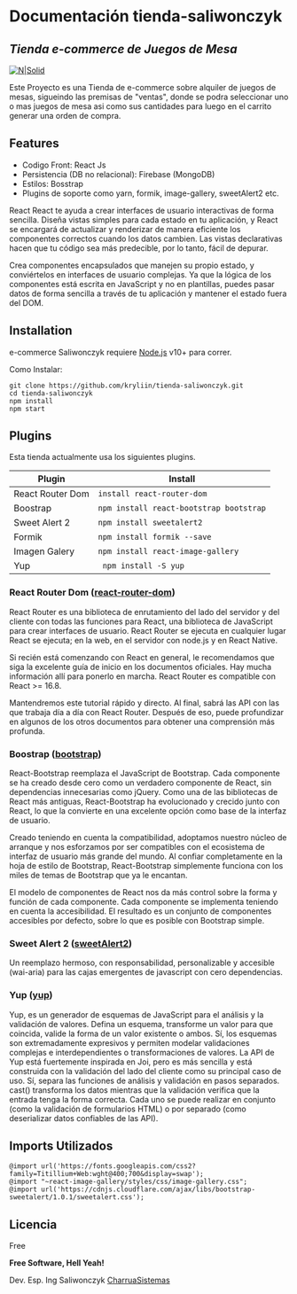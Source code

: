 # Documentación tienda-saliwonczyk
## _Tienda e-commerce de Juegos de Mesa_
[![N|Solid](https://camo.githubusercontent.com/42052a7bb5e9e14d95dea81478a4bd99516ae4442bcae43d835b1924ec4d0421/68747470733a2f2f696d672e736869656c64732e696f2f62616467652f4c696e6b6564496e2d696e666f726d6174696f6e616c3f7374796c653d666f722d7468652d6261646765266c6f676f3d6c696e6b6564696e266c6f676f436f6c6f723d66666626636f6c6f723d323332373264)](https://www.linkedin.com/in/christian-saliwonczyk-59250b52/)

Este Proyecto es una Tienda de e-commerce sobre alquiler de juegos de mesas, sigueindo las premisas de "ventas", donde se podra seleccionar uno o mas juegos de mesa asi como sus cantidades para luego en el carrito generar una orden de compra.

## Features

- Codigo Front: React Js
- Persistencia (DB no relacional): Firebase (MongoDB)
- Estilos: Bosstrap
- Plugins de soporte como yarn, formik, image-gallery, sweetAlert2 etc.


React React te ayuda a crear interfaces de usuario interactivas de forma sencilla. Diseña vistas simples para cada estado en tu aplicación, y React se encargará de actualizar y renderizar de manera eficiente los componentes correctos cuando los datos cambien. Las vistas declarativas hacen que tu código sea más predecible, por lo tanto, fácil de depurar. 

Crea componentes encapsulados que manejen su propio estado, y conviértelos en interfaces de usuario complejas. Ya que la lógica de los componentes está escrita en JavaScript y no en plantillas, puedes pasar datos de forma sencilla a través de tu aplicación y mantener el estado fuera del DOM.

## Installation

e-commerce Saliwonczyk requiere [Node.js](https://nodejs.org/) v10+ para correr.

Como Instalar:
```
git clone https://github.com/kryliin/tienda-saliwonczyk.git
cd tienda-saliwonczyk
npm install
npm start
```

## Plugins

Esta tienda actualmente usa los siguientes plugins.

| Plugin | Install |
| ------ | ------ |
| React Router Dom |```install react-router-dom ```|
| Boostrap | ```npm install react-bootstrap bootstrap```|
| Sweet Alert 2 | ```npm install sweetalert2 ```|
| Formik |```npm install formik --save``` |
| Imagen Galery |```npm install react-image-gallery ```|
| Yup | ``` npm install -S yup``` |

### React Router Dom  ([react-router-dom])

React Router es una biblioteca de enrutamiento del lado del servidor y del cliente con todas las funciones para React, una biblioteca de JavaScript para crear interfaces de usuario. React Router se ejecuta en cualquier lugar React se ejecuta; en la web, en el servidor con node.js y en React Native.

Si recién está comenzando con React en general, le recomendamos que siga la excelente guía de inicio en los documentos oficiales. Hay mucha información allí para ponerlo en marcha. React Router es compatible con React >= 16.8.

Mantendremos este tutorial rápido y directo. Al final, sabrá las API con las que trabaja día a día con React Router. Después de eso, puede profundizar en algunos de los otros documentos para obtener una comprensión más profunda.

### Boostrap ([bootstrap])

React-Bootstrap reemplaza el JavaScript de Bootstrap. Cada componente se ha creado desde cero como un verdadero componente de React, sin dependencias innecesarias como jQuery. Como una de las bibliotecas de React más antiguas, React-Bootstrap ha evolucionado y crecido junto con React, lo que la convierte en una excelente opción como base de la interfaz de usuario.

Creado teniendo en cuenta la compatibilidad, adoptamos nuestro núcleo de arranque y nos esforzamos por ser compatibles con el ecosistema de interfaz de usuario más grande del mundo. Al confiar completamente en la hoja de estilo de Bootstrap, React-Bootstrap simplemente funciona con los miles de temas de Bootstrap que ya le encantan.

El modelo de componentes de React nos da más control sobre la forma y función de cada componente. Cada componente se implementa teniendo en cuenta la accesibilidad. El resultado es un conjunto de componentes accesibles por defecto, sobre lo que es posible con Bootstrap simple.

### Sweet Alert 2 ([sweetAlert2])

Un reemplazo hermoso, con responsabilidad, personalizable y accesible (wai-aria) para las cajas emergentes de javascript con cero dependencias.
 
### Yup ([yup])

Yup, es un generador de esquemas de JavaScript para el análisis y la validación de valores. Defina un esquema, transforme un valor para que coincida, valide la forma de un valor existente o ambos. Sí, los esquemas son extremadamente expresivos y permiten modelar validaciones complejas e interdependientes o transformaciones de valores.
La API de Yup está fuertemente inspirada en Joi, pero es más sencilla y está construida con la validación del lado del cliente como su principal caso de uso. Sí, separa las funciones de análisis y validación en pasos separados. cast() transforma los datos mientras que la validación verifica que la entrada tenga la forma correcta. Cada uno se puede realizar en conjunto (como la validación de formularios HTML) o por separado (como deserializar datos confiables de las API).

## Imports Utilizados

```
@import url('https://fonts.googleapis.com/css2?family=Titillium+Web:wght@400;700&display=swap');
@import "~react-image-gallery/styles/css/image-gallery.css";
@import url('https://cdnjs.cloudflare.com/ajax/libs/bootstrap-sweetalert/1.0.1/sweetalert.css');
```

## Licencia
Free

**Free Software, Hell Yeah!**

Dev. Esp. Ing Saliwonczyk
[CharruaSistemas]

[//]: # 

   [CharruaSistemas]: <http://charruasistemas.com.uy/>
   [react-router-dom]: <https://reactrouter.com/>
   [bootstrap]: <https://react-bootstrap.netlify.app/getting-started/introduction>
   [sweetAlert2]: <https://sweetalert2.github.io/>
    [yup]: <https://www.npmjs.com/package/yup>
 

